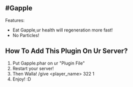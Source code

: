 #Gapple
-------------
Features:
+ Eat Gapple,ur health will regeneration more fast!
+ No Particles!

How To Add This Plugin On Ur Server?
--------------------------------------
1. Put Gapple.phar on ur  "Plugin File"
2. Restart your server!
3. Then Walla! /give <player_name> 322 1
4. Enjoy! :D

